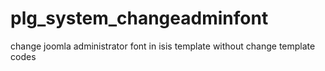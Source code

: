 # plg_system_changeadminfont
change joomla administrator font in isis template without change template codes 
